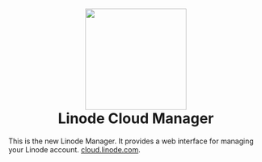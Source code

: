 <h1 align="center">
  <img src="https://www.linode.com/media/images/logos/diagonal/light/linode-logo_diagonal_light_medium.png" width="200" />
  <br />
  Linode Cloud Manager
</h1>

This is the new Linode Manager. It provides a web interface for managing your Linode account. [cloud.linode.com](https://cloud.linode.com).
